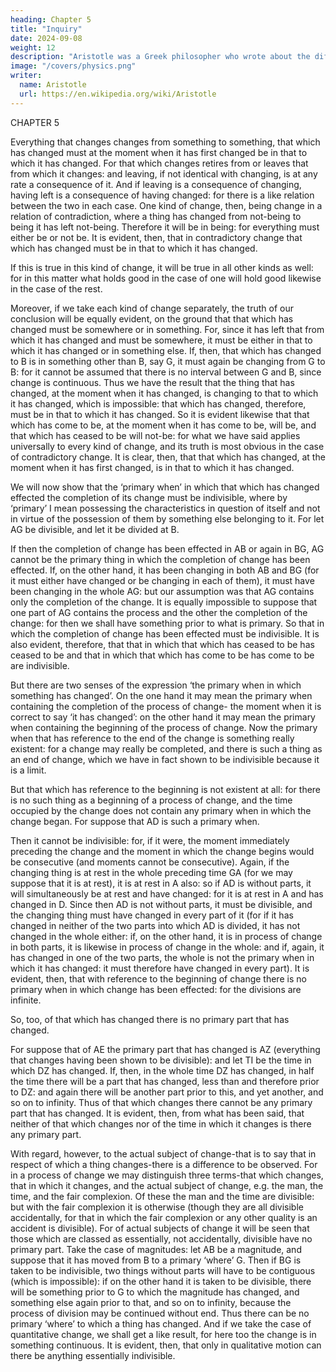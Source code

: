 ```yaml
---
heading: Chapter 5
title: "Inquiry"
date: 2024-09-08
weight: 12
description: "Aristotle was a Greek philosopher who wrote about the different Greek philosophies and advanced his own substance-based beliefs"
image: "/covers/physics.png"
writer:
  name: Aristotle 
  url: https://en.wikipedia.org/wiki/Aristotle
---
```



CHAPTER 5

Everything that changes changes from something to something, that which has
changed must at the moment when it has first changed be in that to which it has
changed. For that which changes retires from or leaves that from which it changes: and
leaving, if not identical with changing, is at any rate a consequence of it. And if leaving
is a consequence of changing, having left is a consequence of having changed: for there
is a like relation between the two in each case.
One kind of change, then, being change in a relation of contradiction, where a thing has
changed from not-being to being it has left not-being. Therefore it will be in being: for
everything must either be or not be. It is evident, then, that in contradictory change that
which has changed must be in that to which it has changed.

If this is true in this kind of change, it will be true in all other kinds as well: for in
this matter what holds good in the case of one will hold good likewise in the case of the rest.

Moreover, if we take each kind of change separately, the truth of our conclusion will be
equally evident, on the ground that that which has changed must be somewhere or in
something. For, since it has left that from which it has changed and must be somewhere,
it must be either in that to which it has changed or in something else. If, then, that which
has changed to B is in something other than B, say G, it must again be changing from G
to B: for it cannot be assumed that there is no interval between G and B, since change is
continuous. Thus we have the result that the thing that has changed, at the moment when
it has changed, is changing to that to which it has changed, which is impossible: that
which has changed, therefore, must be in that to which it has changed. So it is evident
likewise that that which has come to be, at the moment when it has come to be, will be,
and that which has ceased to be will not-be: for what we have said applies universally to
every kind of change, and its truth is most obvious in the case of contradictory change. It
is clear, then, that that which has changed, at the moment when it has first changed, is in
that to which it has changed.

We will now show that the ‘primary when’ in which that which has changed effected the
completion of its change must be indivisible, where by ‘primary’ I mean possessing the
characteristics in question of itself and not in virtue of the possession of them by
something else belonging to it. For let AG be divisible, and let it be divided at B. 

If then the completion of change has been effected in AB or again in BG, AG cannot be the primary thing in which the completion of change has been effected. If, on the other hand, it has been changing in both AB and BG (for it must either have changed or be changing in each of them), it must have been changing in the whole AG: but our assumption was that AG contains only the completion of the change. It is equally impossible to suppose that one part of AG contains the process and the other the completion of the change: for then we shall have something prior to what is primary. So that in which the completion of change has been effected must be indivisible. It is also evident, therefore, that that in which that which has ceased to be has ceased to be and that in which that which has come to be has come to be are indivisible.

But there are two senses of the expression ‘the primary when in which something has
changed’. On the one hand it may mean the primary when containing the completion of
the process of change- the moment when it is correct to say ‘it has changed’: on the
other hand it may mean the primary when containing the beginning of the process of
change. Now the primary when that has reference to the end of the change is something really existent: for a change may really be completed, and there is such a thing as an end of change, which we have in fact shown to be indivisible because it is a limit. 

But that which has reference to the beginning is not existent at all: for there is no such thing as a beginning of a process of change, and the time occupied by the change does not contain any primary when in which the change began. For suppose that AD is such a primary when.

Then it cannot be indivisible: for, if it were, the moment immediately preceding the
change and the moment in which the change begins would be consecutive (and moments
cannot be consecutive). Again, if the changing thing is at rest in the whole preceding
time GA (for we may suppose that it is at rest), it is at rest in A also: so if AD is without
parts, it will simultaneously be at rest and have changed: for it is at rest in A and has
changed in D. Since then AD is not without parts, it must be divisible, and the changing
thing must have changed in every part of it (for if it has changed in neither of the two
parts into which AD is divided, it has not changed in the whole either: if, on the other
hand, it is in process of change in both parts, it is likewise in process of change in the
whole: and if, again, it has changed in one of the two parts, the whole is not the primary
when in which it has changed: it must therefore have changed in every part). It is
evident, then, that with reference to the beginning of change there is no primary when in
which change has been effected: for the divisions are infinite.

So, too, of that which has changed there is no primary part that has changed.

For suppose that of AE the primary part that has changed is AZ (everything that changes
having been shown to be divisible): and let TI be the time in which DZ has changed. If,
then, in the whole time DZ has changed, in half the time there will be a part that has
changed, less than and therefore prior to DZ: and again there will be another part prior
to this, and yet another, and so on to infinity. Thus of that which changes there cannot
be any primary part that has changed. It is evident, then, from what has been said, that
neither of that which changes nor of the time in which it changes is there any primary
part.

With regard, however, to the actual subject of change-that is to say that in respect of
which a thing changes-there is a difference to be observed. For in a process of change
we may distinguish three terms-that which changes, that in which it changes, and the
actual subject of change, e.g. the man, the time, and the fair complexion. Of these the
man and the time are divisible: but with the fair complexion it is otherwise (though they
are all divisible accidentally, for that in which the fair complexion or any other quality is
an accident is divisible). For of actual subjects of change it will be seen that those which
are classed as essentially, not accidentally, divisible have no primary part. Take the case
of magnitudes: let AB be a magnitude, and suppose that it has moved from B to a
primary ‘where’ G. Then if BG is taken to be indivisible, two things without parts will
have to be contiguous (which is impossible): if on the other hand it is taken to be
divisible, there will be something prior to G to which the magnitude has changed, and
something else again prior to that, and so on to infinity, because the process of division
may be continued without end. Thus there can be no primary ‘where’ to which a thing
has changed. And if we take the case of quantitative change, we shall get a like result,
for here too the change is in something continuous. It is evident, then, that only in
qualitative motion can there be anything essentially indivisible.

